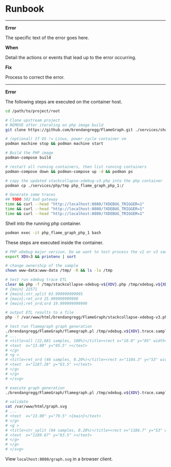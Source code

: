 # Runbook

-----

**Error**

The specific text of the error goes here.

**When**

Detail the actions or events that lead up to the error occurring.

**Fix**

Process to correct the error.

-----

**Error**


The following steps are executed on the container host.

```sh
cd /path/to/project/root

# Clone upstream project
# REMOVE after iterating on php image build
git clone https://github.com/brendangregg/FlameGraph.git ./services/shared/var/www/html/brendangregg/FlameGraph

# (optional) If OS != Linux, power cycle container vm 
podman machine stop && podman machine start

# Build the PHP image
podman-compose build

# restart all running containers, then list running containers
podman-compose down && podman-compose up -d && podman ps

# copy the updated stackcollapse-xdebug-v3.php into the php container
podman cp ./services/php/tmp php_flame_graph_php_1:/

# Generate some traces
## TODO 502 bad gateway
time && curl --head "http://localhost:8080/?XDEBUG_TRIGGER=1"
time && curl --head "http://localhost:8080/?XDEBUG_TRIGGER=1"
time && curl --head "http://localhost:8080/?XDEBUG_TRIGGER=1"
```

Shell into the running php container.

```sh
podman exec -it php_flame_graph_php_1 bash
```

These steps are executed inside the container.

```sh
# PHP xDebug major version. Do we want to test process the v2 or v3 sample trace?
export XDV=3 && printenv | sort

# change ownership of the sample
chown www-data:www-data /tmp/ -R && ls -la /tmp

# test run xdebug trace ETL
clear && php -f /tmp/stackcollapse-xdebug-v${XDV}.php /tmp/xdebug.v${XDV}.trace.sample.xt
# {main} 22571
# {main};str_split 63.999999999995
# {main};ret_ord 25.999999999998
# {main};ret_ord;ord 19.999999999999

# output ETL results to a file
php -f /var/www/html/brendangregg/FlameGraph/stackcollapse-xdebug-v3.php /tmp/xdebug.v${XDV}.trace.sample.xt > /tmp/xdebug.v${XDV}.trace.sample.folded

# test run flamegraph graph generation
./brendangregg/FlameGraph/flamegraph.pl /tmp/xdebug.v${XDV}.trace.sample.folded
# ...
# <title>all (22,681 samples, 100%)</title><rect x="10.0" y="85" width="1180.0" height="15.0" fill="rgb(223,172,43)" rx="2" ry="2" />
# <text  x="13.00" y="95.5" ></text>
# </g>
# <g >
# <title>ret_ord (46 samples, 0.20%)</title><rect x="1184.3" y="53" width="2.4" height="15.0" fill="rgb(246,195,34)" rx="2" ry="2" />
# <text  x="1187.28" y="63.5" ></text>
# </g>
# </g>
# </svg>

# execute graph generation
./brendangregg/FlameGraph/flamegraph.pl /tmp/xdebug.v${XDV}.trace.sample.folded > /var/www/html/graph.svg

# validate
cat /var/www/html/graph.svg
# ...
# <text  x="13.00" y="79.5" >{main}</text>
# </g>
# <g >
# <title>str_split (64 samples, 0.28%)</title><rect x="1186.7" y="53" width="3.3" height="15.0" fill="rgb(217,93,48)" rx="2" ry="2" />
# <text  x="1189.67" y="63.5" ></text>
# </g>
# </g>
# </svg>
```

View `localhost:8080/graph.svg` in a browser client.
